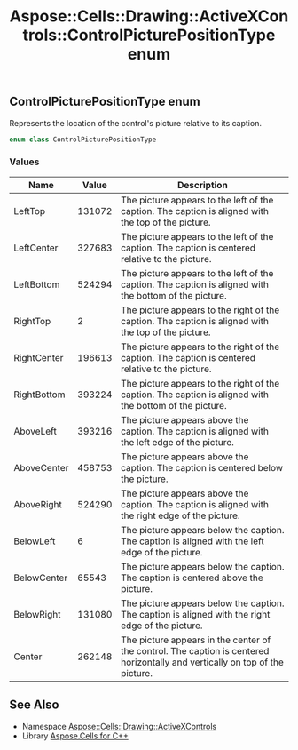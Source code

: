 ﻿---
title: Aspose::Cells::Drawing::ActiveXControls::ControlPicturePositionType enum
linktitle: ControlPicturePositionType
second_title: Aspose.Cells for C++ API Reference
description: 'Aspose::Cells::Drawing::ActiveXControls::ControlPicturePositionType enum. Represents the location of the control''s picture relative to its caption in C++.'
type: docs
weight: 2200
url: /cpp/aspose.cells.drawing.activexcontrols/controlpicturepositiontype/
---
## ControlPicturePositionType enum


Represents the location of the control's picture relative to its caption.

```cpp
enum class ControlPicturePositionType
```

### Values

| Name | Value | Description |
| --- | --- | --- |
| LeftTop | 131072 | The picture appears to the left of the caption. The caption is aligned with the top of the picture. |
| LeftCenter | 327683 | The picture appears to the left of the caption. The caption is centered relative to the picture. |
| LeftBottom | 524294 | The picture appears to the left of the caption. The caption is aligned with the bottom of the picture. |
| RightTop | 2 | The picture appears to the right of the caption. The caption is aligned with the top of the picture. |
| RightCenter | 196613 | The picture appears to the right of the caption. The caption is centered relative to the picture. |
| RightBottom | 393224 | The picture appears to the right of the caption. The caption is aligned with the bottom of the picture. |
| AboveLeft | 393216 | The picture appears above the caption. The caption is aligned with the left edge of the picture. |
| AboveCenter | 458753 | The picture appears above the caption. The caption is centered below the picture. |
| AboveRight | 524290 | The picture appears above the caption. The caption is aligned with the right edge of the picture. |
| BelowLeft | 6 | The picture appears below the caption. The caption is aligned with the left edge of the picture. |
| BelowCenter | 65543 | The picture appears below the caption. The caption is centered above the picture. |
| BelowRight | 131080 | The picture appears below the caption. The caption is aligned with the right edge of the picture. |
| Center | 262148 | The picture appears in the center of the control. The caption is centered horizontally and vertically on top of the picture. |

## See Also

* Namespace [Aspose::Cells::Drawing::ActiveXControls](../)
* Library [Aspose.Cells for C++](../../)
